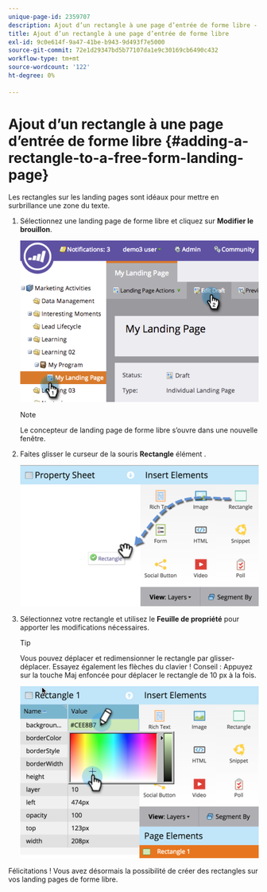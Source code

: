 ```yaml
---
unique-page-id: 2359707
description: Ajout d’un rectangle à une page d’entrée de forme libre - Documents Marketo - Documentation du produit
title: Ajout d’un rectangle à une page d’entrée de forme libre
exl-id: 9c0e614f-9a47-41be-b943-9d493f7e5000
source-git-commit: 72e1d29347bd5b77107da1e9c30169cb6490c432
workflow-type: tm+mt
source-wordcount: '122'
ht-degree: 0%

---
```


# Ajout d’un rectangle à une page d’entrée de forme libre {#adding-a-rectangle-to-a-free-form-landing-page}

Les rectangles sur les landing pages sont idéaux pour mettre en surbrillance une zone du texte.

1. Sélectionnez une landing page de forme libre et cliquez sur **Modifier le brouillon**.

   ![](assets/image2014-9-16-14-3a50-3a51.png)

   >[!NOTE]
   >
   >Le concepteur de landing page de forme libre s’ouvre dans une nouvelle fenêtre.

1. Faites glisser le curseur de la souris **Rectangle** élément .

   ![](assets/image2015-5-21-14-3a48-3a45.png)

1. Sélectionnez votre rectangle et utilisez le **Feuille de propriété** pour apporter les modifications nécessaires.

   >[!TIP]
   >
   >Vous pouvez déplacer et redimensionner le rectangle par glisser-déplacer. Essayez également les flèches du clavier ! Conseil : Appuyez sur la touche Maj enfoncée pour déplacer le rectangle de 10 px à la fois.

   ![](assets/image2015-5-21-14-3a50-3a24.png)

Félicitations ! Vous avez désormais la possibilité de créer des rectangles sur vos landing pages de forme libre.
